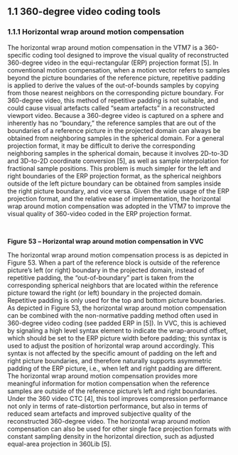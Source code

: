 ## 1.1    360-degree video coding tools

### 1.1.1    Horizontal wrap around motion compensation

The horizontal wrap around motion compensation in the VTM7 is a 360-specific coding tool designed to improve the visual quality of reconstructed 360-degree video in the equi-rectangular (ERP) projection format [5]. In conventional motion compensation, when a motion vector refers to samples beyond the picture boundaries of the reference picture, repetitive padding is applied to derive the values of the out-of-bounds samples by copying from those nearest neighbors on the corresponding picture boundary. For 360-degree video, this method of repetitive padding is not suitable, and could cause visual artefacts called “seam artefacts” in a reconstructed viewport video. Because a 360-degree video is captured on a sphere and inherently has no “boundary,” the reference samples that are out of the boundaries of a reference picture in the projected domain can always be obtained from neighboring samples in the spherical domain. For a general projection format, it may be difficult to derive the corresponding neighboring samples in the spherical domain, because it involves 2D-to-3D and 3D-to-2D coordinate conversion [5], as well as sample interpolation for fractional sample positions. This problem is much simpler for the left and right boundaries of the ERP projection format, as the spherical neighbors outside of the left picture boundary can be obtained from samples inside the right picture boundary, and vice versa. Given the wide usage of the ERP projection format, and the relative ease of implementation, the horizontal wrap around motion compensation was adopted in the VTM7 to improve the visual quality of 360-video coded in the ERP projection format. 

​                               

**Figure** **53** **– Horizontal wrap around motion compensation in VVC** 

The horizontal wrap around motion compensation process is as depicted in Figure 53. When a part of the reference block is outside of the reference picture’s left (or right) boundary in the projected domain, instead of repetitive padding, the “out-of-boundary” part is taken from the corresponding spherical neighbors that are located within the reference picture toward the right (or left) boundary in the projected domain. Repetitive padding is only used for the top and bottom picture boundaries. As depicted in Figure 53, the horizontal wrap around motion compensation can be combined with the non-normative padding method often used in 360-degree video coding (see padded ERP in [5]). In VVC, this is achieved by signaling a high level syntax element to indicate the wrap-around offset, which should be set to the ERP picture width before padding; this syntax is used to adjust the position of horizontal wrap around accordingly. This syntax is not affected by the specific amount of padding on the left and right picture boundaries, and therefore naturally supports asymmetric padding of the ERP picture, i.e., when left and right padding are different. The horizontal wrap around motion compensation provides more meaningful information for motion compensation when the reference samples are outside of the reference picture’s left and right boundaries. Under the 360 video CTC [4], this tool improves compression performance not only in terms of rate-distortion performance, but also in terms of reduced seam artefacts and improved subjective quality of the reconstructed 360-degree video. The horizontal wrap around motion compensation can also be used for other single face projection formats with constant sampling density in the horizontal direction, such as adjusted equal-area projection in 360Lib [5].